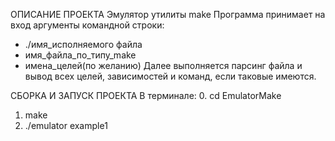 ОПИСАНИЕ ПРОЕКТА
Эмулятор утилиты make
Программа принимает на вход аргументы командной строки:
- ./имя_исполняемого файла
- имя_файла_по_типу_make
- имена_целей(по желанию)
Далее выполняется парсинг файла и вывод всех целей, зависимостей и команд,
если таковые имеются.

СБОРКА И ЗАПУСК ПРОЕКТА
В терминале:
0. cd EmulatorMake
1. make
2. ./emulator example1
